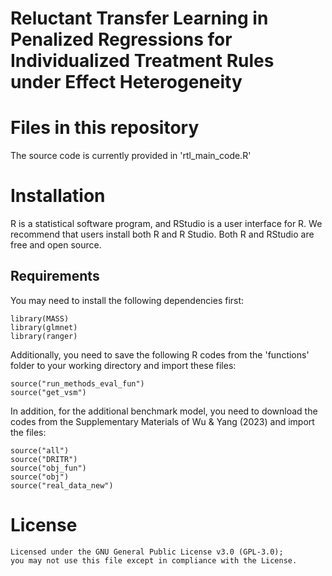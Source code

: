 # Reluctant Transfer Learning in Penalized Regressions for Individualized Treatment Rules under Effect Heterogeneity

# Files in this repository
The source code is currently provided in 'rtl_main_code.R'

# Installation
R is a statistical software program, and RStudio is a user interface for R. We recommend that users install both R and R Studio. Both R and RStudio are free and open source.

## Requirements
You may need to install the following dependencies first:
```{r}
library(MASS)
library(glmnet)
library(ranger)
```
Additionally, you need to save the following R codes from the 'functions' folder to your working directory and import these files:
```{r}
source("run_methods_eval_fun")
source("get_vsm")
```
In addition, for the additional benchmark model, you need to download the codes from the Supplementary Materials of Wu & Yang (2023) and import the files:
```{r}
source("all")
source("DRITR")
source("obj_fun")
source("obj")
source("real_data_new")
```

# License
```{r}
Licensed under the GNU General Public License v3.0 (GPL-3.0);
you may not use this file except in compliance with the License.
```

